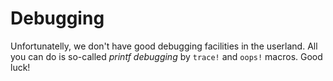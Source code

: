 # Debugging
Unfortunatelly, we don't have good debugging facilities in the userland. All you
can do is so-called *printf debugging* by `trace!` and `oops!` macros. Good luck!
